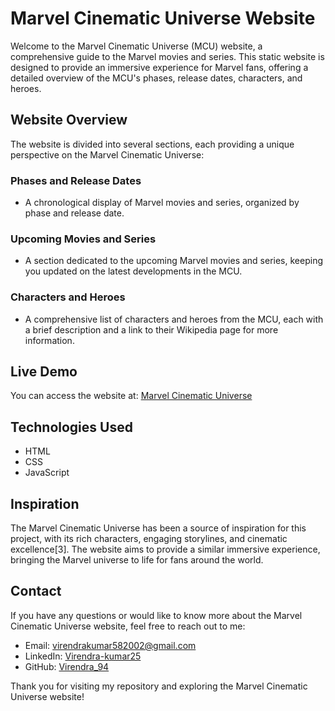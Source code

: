 # Marvel Cinematic Universe Website

Welcome to the Marvel Cinematic Universe (MCU) website, a comprehensive guide to the Marvel movies and series. This static website is designed to provide an immersive experience for Marvel fans, offering a detailed overview of the MCU's phases, release dates, characters, and heroes.

## Website Overview

The website is divided into several sections, each providing a unique perspective on the Marvel Cinematic Universe:

### Phases and Release Dates
- A chronological display of Marvel movies and series, organized by phase and release date.

### Upcoming Movies and Series
- A section dedicated to the upcoming Marvel movies and series, keeping you updated on the latest developments in the MCU.

### Characters and Heroes
- A comprehensive list of characters and heroes from the MCU, each with a brief description and a link to their Wikipedia page for more information.

## Live Demo
You can access the website at: [Marvel Cinematic Universe](https://marvel-cinamatic-verse.netlify.app/)

## Technologies Used
- HTML
- CSS
- JavaScript

## Inspiration
The Marvel Cinematic Universe has been a source of inspiration for this project, with its rich characters, engaging storylines, and cinematic excellence[3]. The website aims to provide a similar immersive experience, bringing the Marvel universe to life for fans around the world.


## Contact
If you have any questions or would like to know more about the Marvel Cinematic Universe website, feel free to reach out to me:

- Email: [virendrakumar582002@gmail.com](virendrakumar582002@gmail.com)
- LinkedIn: [Virendra-kumar25](https://www.linkedin.com/in/virendra-kumar25)
- GitHub: [Virendra_94](https://github.com/Virendra-94)

Thank you for visiting my repository and exploring the Marvel Cinematic Universe website!
